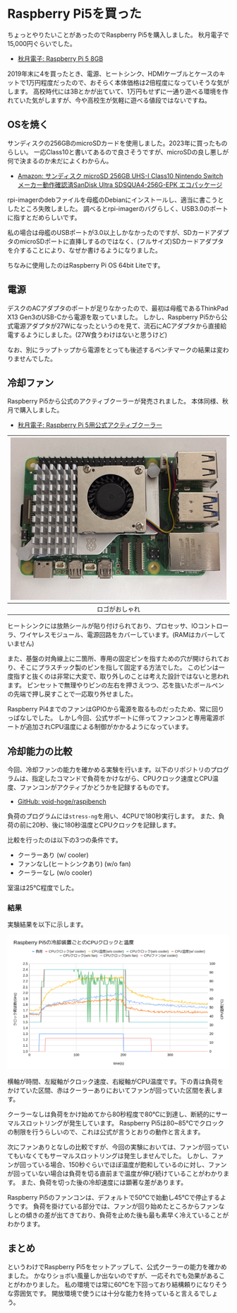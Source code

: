 # Raspberry Pi5を買った

ちょっとやりたいことがあったのでRaspberry Pi5を購入しました。
秋月電子で15,000円ぐらいでした。

- [秋月電子: Raspberry Pi 5 8GB](https://akizukidenshi.com/catalog/g/g129326/)

2019年末に4を買ったとき、電源、ヒートシンク、HDMIケーブルとケースのキットで1万円程度だったので、おそらく本体価格は2倍程度になっていそうな気がします。
高校時代には3Bとかが出ていて、1万円もせずに一通り遊べる環境を作れていた気がしますが、今や高校生が気軽に遊べる値段ではないですね。

## OSを焼く
サンディスクの256GBのmicroSDカードを使用しました。2023年に買ったものらしい。
一応Class10と書いてあるので良さそうですが、microSDの良し悪しが何で決まるのか未だによくわからん。

- [Amazon: サンディスク microSD 256GB UHS-I Class10 Nintendo Switch メーカー動作確認済SanDisk Ultra SDSQUA4-256G-EPK エコパッケージ](https://www.amazon.co.jp/dp/B08K3ZWLLP?ref=ppx_yo2ov_dt_b_fed_asin_title&th=1)

rpi-imagerのdebファイルを母艦のDebianにインストールし、適当に書こうとしたところ失敗しました。
調べるとrpi-imagerのバグらしく、USB3.0のポートに指すとだめらしいです。

私の場合は母艦のUSBポートが3.0以上しかなかったのですが、SDカードアダプタのmicroSDポートに直挿しするのではなく、(フルサイズ)SDカードアダプタを介することにより、なぜか書けるようになりました。

ちなみに使用したのはRaspberry Pi OS 64bit Liteです。

## 電源
デスクのACアダプタのポートが足りなかったので、最初は母艦であるThinkPad X13 Gen3のUSB-Cから電源を取っていました。
しかし、Raspberry Pi5から公式電源アダプタが27Wになったというのを見て、流石にACアダプタから直接給電するようにしました。(27W食うわけはないと思うけど)

なお、別にラップトップから電源をとっても後述するベンチマークの結果は変わりませんでした。

## 冷却ファン
Raspberry Pi5から公式のアクティブクーラーが発売されました。
本体同様、秋月で購入しました。

- [秋月電子: Raspberry Pi 5用公式アクティブクーラー](https://akizukidenshi.com/catalog/g/g129327/)


| ![image](/assets/2025-09-08-raspibench/IMG_1043.JPG) |
|:----------------------:|
| ロゴがおしゃれ         |

ヒートシンクには放熱シールが貼り付けられており、プロセッサ、IOコントローラ、ワイヤレスモジュール、電源回路をカバーしています。(RAMはカバーしていません)

また、基盤の対角線上に二箇所、専用の固定ピンを指すための穴が開けられており、そこにプラスチック製のピンを指して固定する方法でした。
このピンは一度指すと抜くのは非常に大変で、取り外しのことは考えた設計ではないと思われます。
ピンセットで無理やりピンの左右を押さえつつ、芯を抜いたボールペンの先端で押し戻すことで一応取り外せました。

Raspberry Pi4までのファンはGPIOから電源を取るものだったため、常に回りっぱなしでした。
しかし今回、公式サポートに伴ってファンコンと専用電源ポートが追加されCPU温度による制御がかかるようになっています。

## 冷却能力の比較
今回、冷却ファンの能力を確かめる実験を行います。以下のリポジトリのプログラムは、指定したコマンドで負荷をかけながら、CPUクロック速度とCPU温度、ファンコンがアクティブかどうかを記録するものです。

- [GitHub: void-hoge/raspibench](https://github.com/void-hoge/raspibench.git)

負荷のプログラムには`stress-ng`を用い、4CPUで180秒実行します。
また、負荷の前に20秒、後に180秒温度とCPUクロックを記録します。

比較を行ったのは以下の3つの条件です。
- クーラーあり (w/ cooler)
- ファンなし(ヒートシンクあり) (w/o fan)
- クーラーなし (w/o cooler)

室温は25℃程度でした。

### 結果
実験結果を以下に示します。

![image](/assets/2025-09-08-raspibench/raspibench.png)

横軸が時間、左縦軸がクロック速度、右縦軸がCPU温度です。下の青は負荷をかけていた区間、赤はクーラーありにおいてファンが回っていた区間を表します。

クーラーなしは負荷をかけ始めてから80秒程度で80℃に到達し、断続的にサーマルスロットリングが発生しています。
Raspberry Pi5は80~85℃でクロックの制限を行うらしいので、これは公式が言うとおりの動作と言えます。

次にファンありとなしの比較ですが、今回の実験においては、ファンが回っていてもいなくてもサーマルスロットリングは発生しませんでした。
しかし、ファンが回っている場合、150秒ぐらいでほぼ温度が飽和しているのに対し、ファンが回っていない場合は負荷を切る直前まで温度が伸び続けていることがわかります。
また、負荷を切った後の冷却速度には顕著な差があります。

Raspberry Pi5のファンコンは、デフォルトで50℃で始動し45℃で停止するようです。
負荷を掛けている部分では、ファンが回り始めたところからファンなしとの傾きの差が出てきており、負荷を止めた後も最も素早く冷えていることがわかります。

## まとめ

というわけでRaspberry Pi5をセットアップして、公式クーラーの能力を確かめました。
かなりショボい風量しか出ないのですが、一応それでも効果があることがわかりました。
私の環境では常に60℃を下回っており結構頼りになりそうな雰囲気です。
開放環境で使うには十分な能力を持っていると言えるでしょう。
